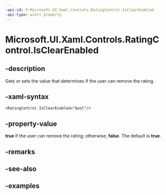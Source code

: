 ```yaml
---
-api-id: P:Microsoft.UI.Xaml.Controls.RatingControl.IsClearEnabled
-api-type: winrt property
---
```


<!-- Property syntax.
public bool IsClearEnabled { get;  set; }
-->

# Microsoft.UI.Xaml.Controls.RatingControl.IsClearEnabled

## -description

Gets or sets the value that determines if the user can remove the rating.

## -xaml-syntax

```xaml
<RatingControl IsClearEnabled="bool"/>
```

## -property-value

**true** if the user can remove the rating; otherwise, **false**. The default is **true**.

## -remarks

## -see-also

## -examples

